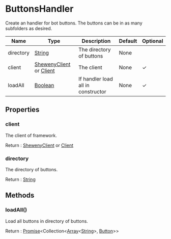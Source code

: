 # ButtonsHandler

Create an handler for bot buttons. The buttons can be in as many subfolders as desired.

| Name      | Type                                                                                                    | Description                        | Default | Optional |
| --------- | ------------------------------------------------------------------------------------------------------- | ---------------------------------- | ------- | -------- |
| directory | [String](https://developer.mozilla.org/en-US/docs/Web/JavaScript/Reference/Global_Objects/String)       | The directory of buttons           | None    |          |
| client    | [ShewenyClient](./ShewenyClient.md) or [Client](https://discord.js.org/#/docs/main/stable/class/Client) | The client                         | None    | ✓        |
| loadAll   | [Boolean](https://developer.mozilla.org/en-US/docs/Web/JavaScript/Reference/Global_Objects/Boolean)     | If handler load all in constructor | None    | ✓        |

## Properties

### client

The client of framework.

Return : [ShewenyClient](./ShewenyClient.md) or [Client](https://discord.js.org/#/docs/main/stable/class/Client)

### directory

The directory of buttons.

Return : [String](https://developer.mozilla.org/en-US/docs/Web/JavaScript/Reference/Global_Objects/String)

## Methods

### loadAll()

Load all buttons in directory of buttons.

Return : [Promise](https://developer.mozilla.org/en-US/docs/Web/JavaScript/Reference/Global_Objects/Promise)\<Collection\<[Array](https://developer.mozilla.org/en-US/docs/Web/JavaScript/Reference/Global_Objects/Array)\<[String](https://developer.mozilla.org/en-US/docs/Web/JavaScript/Reference/Global_Objects/String)>, [Button](../structures/Button.md)>>
